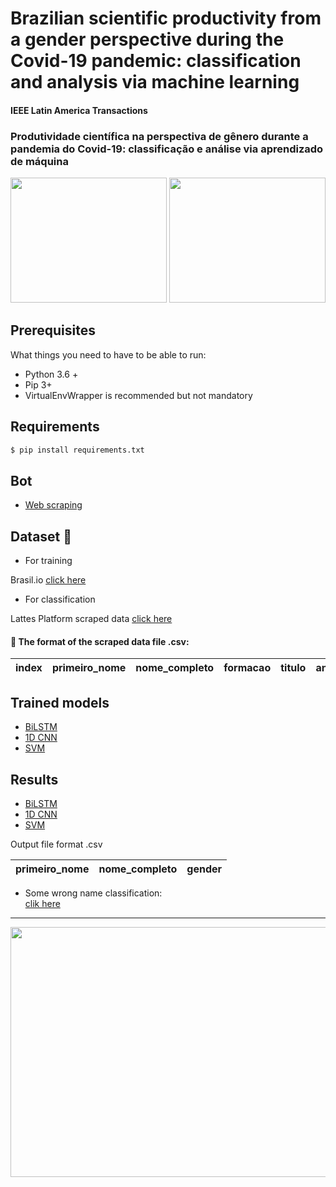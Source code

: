 # Brazilian scientific productivity from a gender perspective during the Covid-19 pandemic: classification and analysis via machine learning

#### IEEE Latin America Transactions
### Produtividade científica na perspectiva de gênero durante a pandemia do Covid-19: classificação e análise via aprendizado de máquina

<div>
  <img src="https://github.com/TheGabrielSN/Gender-Classification-in-Academic-Papers/blob/main/figures/image3.png" width="250" height="200">
  <img src="https://github.com/TheGabrielSN/Gender-Classification-in-Academic-Papers/blob/main/figures/image4.png" width="250" height="200">
</div>

## Prerequisites

What things you need to have to be able to run:

  * Python 3.6 +
  * Pip 3+
  * VirtualEnvWrapper is recommended but not mandatory

## Requirements 

```bash
$ pip install requirements.txt
```
## Bot 
  * [Web scraping](https://github.com/roscibely/Gender-Classification-in-Academic-Papers/tree/main/web-scraping-from-lattes)

## Dataset 🎲
  * For training 
  
   Brasil.io [click here](https://data.brasil.io/dataset/genero-nomes/nomes.csv.gz)

  * For classification
  
   Lattes Platform scraped data [click here](https://github.com/TheGabrielSN/Gender-Classification-in-Academic-Papers/blob/main/web-scraping-from-lattes/dataLattes.csv)
#### 📄 The format of the  scraped data file .csv: 
  | index |	primeiro_nome | nome_completo  | formacao | titulo | ano |
  |---- |---- |----- | ----- | ------ | ------ |


## Trained models
  * [BiLSTM](https://github.com/roscibely/Gender-Classification-in-Academic-Papers/tree/main/machine-learning-models/deep-learning-models/BiLSTM/Model)
  * [1D CNN](https://github.com/roscibely/Gender-Classification-in-Academic-Papers/tree/main/machine-learning-models/deep-learning-models/1D-CNN/Model)
  * [SVM](https://github.com/roscibely/Gender-Classification-in-Academic-Papers/tree/main/machine-learning-models/SVM/Models)

## Results 

  * [BiLSTM](https://github.com/TheGabrielSN/Gender-Classification-in-Academic-Papers/blob/main/notebooks/BiLSTM_Classify_Lattes.ipynb)
  * [1D CNN](https://github.com/TheGabrielSN/Gender-Classification-in-Academic-Papers/blob/main/notebooks/CNN_Classify_Lattes.ipynb)
  * [SVM](https://github.com/TheGabrielSN/Gender-Classification-in-Academic-Papers/blob/main/notebooks/SVM_Classify_Lattes.ipynb)

Output file format .csv

 |	primeiro_nome | nome_completo  | gender |
  |---- |---- |----- | 

* Some wrong name classification:  
[clik here](https://github.com/TheGabrielSN/gender-classification-scientific-productivity/blob/main/notebooks/results/Classifica%C3%A7%C3%A3o_incorreta_todos.csv)
---


<div>
  <img src="https://github.com/TheGabrielSN/Gender-Classification-in-Academic-Papers/blob/main/figures/graphical-abstract.png" width="650" height="400">
</div>

